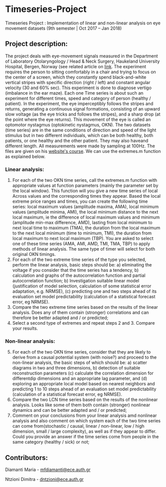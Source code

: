 # Timeseries-Project
Timeseries Project : Implementation of linear and non-linear analysis on eye movement datasets (9th semester | Oct 2017 – Jan 2018)

## Project description:

The project deals with eye-movement signals measured in the Department of Laboratory Otolaryngology / Head & Neck Surgery, Haukeland University Hospital, Bergen, Norway (see related article on [link](https://www.sciencedirect.com/science/article/pii/S0010480997914415). The experiment requires the person to sitting comfortably in a chair and trying to focus on the center of a screen, which they constantly spend black-and-white vertical stripes with specific direction (right / left) and constant angular velocity (30 and 60% sec). This experiment is done to diagnose vertigo (imbalance in the ear maze). Each one Time series is about such an experiment for different times, speed and category of person (healthy / patient). In the experiment, the eye imperceptibly follows the stripes and returns, generating a continuous signal
formations, consisting of an upward slow voltage (as the eye tricks and follows the stripes), and a sharp drop (at the point where the eye returns). This movement of the eye is called an optomotor nystagmus (optokinetic nystagmus, OKN).
The two datasets (time series) are in the same conditions of direction and speed of the light stimulus but in two different individuals, which can be both healthy, both patients, or one healthy and the other patient. They may also haveand different length. All measurements were made by sampling at 100Hz. The files are given on his [website's course](http://users.auth.gr/dkugiu/Teach/TimeSeriesTHMMY/index.html). We can use the extremes.m function as explained below.
### Linear analysis:
1. For each of the two OKN time series, call the extremes.m function with appropriate values at
function parameters (mainly the parameter set by the local window). This function will you
give a new time series of local Across values ​​and the corresponding times they appear. Based
the local extreme price ranges and times, you can create the following time series:
local maximum values ​​(amplitude maxima, AMA), local minimum values ​​(amplitude minima, AMI),
the local minimum distance to the next local maximum, ie the difference of local maximum values
and minimum (amplitude min-max difference, AMD), lasting from local minimum to next local
time to maximum (TMA), the duration from the local maximum to the next local minimum (time to
minimum, TMI), the duration from local maximum to next local maximum (TBP).
You are asked to select one of these time series (AMA, AMI, AMD, TMI, TMA, TBP) to apply methods
of linear analysis. The same type of timer will select for both original OKN timings.
2. For each of the two extreme time series of the type you selected, perform the linear analysis,
basic steps should be: a) eliminating the voltage if you consider that the time series has a tendency, b)
calculation and graphs of the autocorrelation function and partial autocorrelation function; b) Investigation
suitable linear model (justification of model selection, calculation of some statistical error
adaptation, e.g. NRMSE), (c) predicting one and two steps ahead of its evaluation set
model predictability (calculation of a statistical forecast error, eg NRMSE).
3. Compare the two extreme time series based on the results of the linear analysis. Does any of them contain (stronger) correlations and can therefore be better adapted and / or predicted;
4. Select a second type of extremes and repeat steps 2 and 3. Compare your results.
### Non-linear analysis:
5. For each of the two OKN time series, consider that they are likely to derive from a causal potential
system (with noise?) and proceed to the non-linear analysis, the basic steps of which should be: a)
scatter diagrams in two and three dimensions, b) detection of suitable reconstruction parameters
(c) calculate the correlation dimension for differentdip dimensions and an appropriate lag parameter, and (d) exploring an appropriate local model based on nearest neighbors and predicting 1 to 10 steps ahead of an evaluation set
model predictability (calculation of a statistical forecast error, eg NRMSE).
6. Compare the two LCN time series based on the results of the nonlinear analysis. Looks like some of them
both contain (stronger) nonlinear dynamics and can be better adapted and / or predicted;
7. Comment on your conclusions from your linear analysis amd nonlinear analysis and also comment on which system each of the two time series can come from(stochastic / causal, linear / non-linear, low / high dimension, small / large
complexity), as well as if they appear to differ. Could you provide an answer if the time series come from people in the same category (healthy / sick) or not;

## Contributors:

Diamanti Maria -  mfdiamanti@ece.auth.gr

Ntzioni Dimitra - dntzioni@ece.auth.gr
